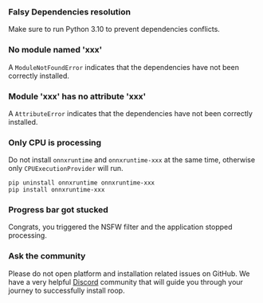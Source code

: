 ### Falsy Dependencies resolution

Make sure to run Python 3.10 to prevent dependencies conflicts.


### No module named 'xxx'

A `ModuleNotFoundError` indicates that the dependencies have not been correctly installed.


### Module 'xxx' has no attribute 'xxx'

A `AttributeError` indicates that the dependencies have not been correctly installed.


### Only CPU is processing

Do not install `onnxruntime` and `onnxruntime-xxx` at the same time, otherwise only `CPUExecutionProvider` will run.

```
pip uninstall onnxruntime onnxruntime-xxx
pip install onnxruntime-xxx
```

### Progress bar got stucked

Congrats, you triggered the NSFW filter and the application stopped processing.


### Ask the community

Please do not open platform and installation related issues on GitHub. We have a very helpful [Discord](https://discord.gg/Y9p4ZQ2sB9) community that will guide you through your journey to successfully install roop.